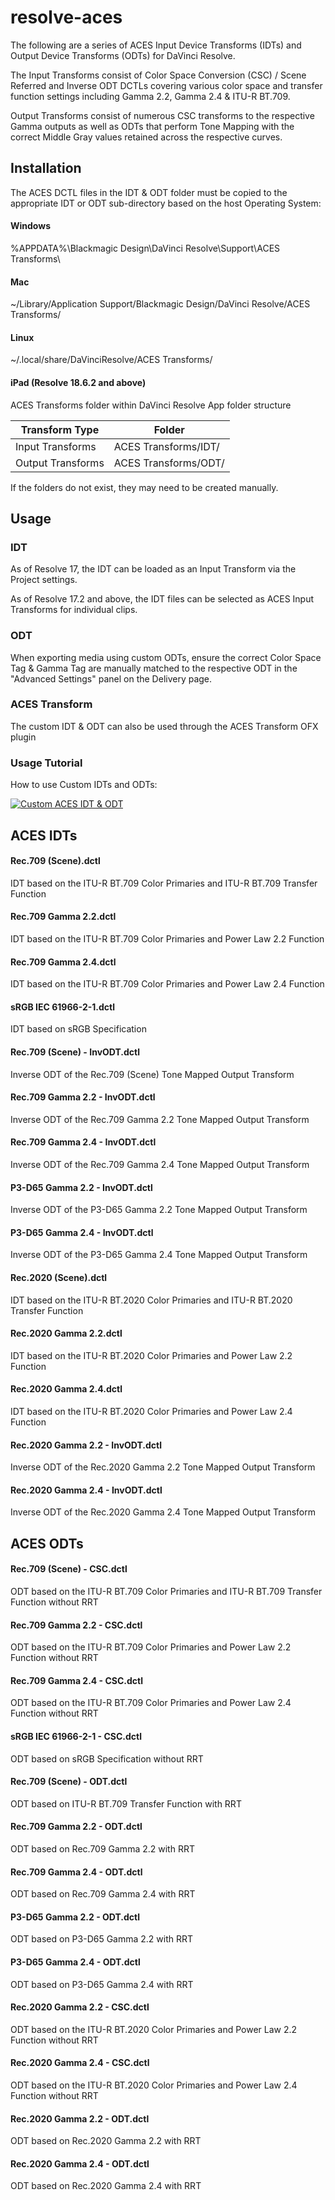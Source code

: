 # resolve-aces

The following are a series of ACES Input Device Transforms (IDTs) and Output Device Transforms (ODTs) for DaVinci Resolve.

The Input Transforms consist of Color Space Conversion (CSC) / Scene Referred and Inverse ODT DCTLs covering various color space and transfer function settings including Gamma 2.2, Gamma 2.4 & ITU-R BT.709.

Output Transforms consist of numerous CSC transforms to the respective Gamma outputs as well as ODTs that perform Tone Mapping with the correct Middle Gray values retained across the respective curves.



## Installation

The ACES DCTL files in the IDT & ODT folder must be copied to the appropriate IDT or ODT sub-directory based on the host Operating System:


#### Windows
%APPDATA%\Blackmagic Design\DaVinci Resolve\Support\ACES Transforms\

#### Mac
~/Library/Application Support/Blackmagic Design/DaVinci Resolve/ACES Transforms/

#### Linux
~/.local/share/DaVinciResolve/ACES Transforms/

#### iPad (Resolve 18.6.2 and above)
ACES Transforms folder within DaVinci Resolve App folder structure

| Transform Type | Folder |
|-------------------|---------------------|
| Input Transforms  | ACES Transforms/IDT/ |
| Output Transforms | ACES Transforms/ODT/ |

If the folders do not exist, they may need to be created manually.


## Usage

### IDT

As of Resolve 17, the IDT can be loaded as an Input Transform via the Project settings.

As of Resolve 17.2 and above, the IDT files can be selected as ACES Input Transforms for individual clips.


### ODT

When exporting media using custom ODTs, ensure the correct Color Space Tag & Gamma Tag are manually matched to the respective ODT in the "Advanced Settings" panel on the Delivery page.


### ACES Transform

The custom IDT & ODT can also be used through the ACES Transform OFX plugin

### Usage Tutorial

How to use Custom IDTs and ODTs:

[![Custom ACES IDT & ODT](https://img.youtube.com/vi/I6dpYL4knms/0.jpg)](https://www.youtube.com/watch?v=I6dpYL4knms "Custom ACES IDT & ODT")



## ACES IDTs

#### Rec.709 (Scene).dctl
IDT based on the ITU-R BT.709 Color Primaries and ITU-R BT.709 Transfer Function

#### Rec.709 Gamma 2.2.dctl
IDT based on the ITU-R BT.709 Color Primaries and Power Law 2.2 Function

#### Rec.709 Gamma 2.4.dctl
IDT based on the ITU-R BT.709 Color Primaries and Power Law 2.4 Function

#### sRGB IEC 61966-2-1.dctl
IDT based on sRGB Specification

#### Rec.709 (Scene) - InvODT.dctl
Inverse ODT of the Rec.709 (Scene) Tone Mapped Output Transform

#### Rec.709 Gamma 2.2 - InvODT.dctl
Inverse ODT of the Rec.709 Gamma 2.2 Tone Mapped Output Transform

#### Rec.709 Gamma 2.4 - InvODT.dctl
Inverse ODT of the Rec.709 Gamma 2.4 Tone Mapped Output Transform

#### P3-D65 Gamma 2.2 - InvODT.dctl
Inverse ODT of the P3-D65 Gamma 2.2 Tone Mapped Output Transform

#### P3-D65 Gamma 2.4 - InvODT.dctl
Inverse ODT of the P3-D65 Gamma 2.4 Tone Mapped Output Transform

#### Rec.2020 (Scene).dctl
IDT based on the ITU-R BT.2020 Color Primaries and ITU-R BT.2020 Transfer Function

#### Rec.2020 Gamma 2.2.dctl
IDT based on the ITU-R BT.2020 Color Primaries and Power Law 2.2 Function

#### Rec.2020 Gamma 2.4.dctl
IDT based on the ITU-R BT.2020 Color Primaries and Power Law 2.4 Function

#### Rec.2020 Gamma 2.2 - InvODT.dctl
Inverse ODT of the Rec.2020 Gamma 2.2 Tone Mapped Output Transform

#### Rec.2020 Gamma 2.4 - InvODT.dctl
Inverse ODT of the Rec.2020 Gamma 2.4 Tone Mapped Output Transform


## ACES ODTs

#### Rec.709 (Scene) - CSC.dctl
ODT based on the ITU-R BT.709 Color Primaries and ITU-R BT.709 Transfer Function without RRT

#### Rec.709 Gamma 2.2 - CSC.dctl
ODT based on the ITU-R BT.709 Color Primaries and Power Law 2.2 Function without RRT

#### Rec.709 Gamma 2.4 - CSC.dctl
ODT based on the ITU-R BT.709 Color Primaries and Power Law 2.4 Function without RRT

#### sRGB IEC 61966-2-1 - CSC.dctl
ODT based on sRGB Specification without RRT

#### Rec.709 (Scene) - ODT.dctl
ODT based on ITU-R BT.709 Transfer Function with RRT

#### Rec.709 Gamma 2.2 - ODT.dctl
ODT based on Rec.709 Gamma 2.2 with RRT

#### Rec.709 Gamma 2.4 - ODT.dctl
ODT based on Rec.709 Gamma 2.4 with RRT

#### P3-D65 Gamma 2.2 - ODT.dctl
ODT based on P3-D65 Gamma 2.2 with RRT

#### P3-D65 Gamma 2.4 - ODT.dctl
ODT based on P3-D65 Gamma 2.4 with RRT

#### Rec.2020 Gamma 2.2 - CSC.dctl
ODT based on the ITU-R BT.2020 Color Primaries and Power Law 2.2 Function without RRT

#### Rec.2020 Gamma 2.4 - CSC.dctl
ODT based on the ITU-R BT.2020 Color Primaries and Power Law 2.4 Function without RRT

#### Rec.2020 Gamma 2.2 - ODT.dctl
ODT based on Rec.2020 Gamma 2.2 with RRT

#### Rec.2020 Gamma 2.4 - ODT.dctl
ODT based on Rec.2020 Gamma 2.4 with RRT
